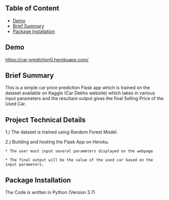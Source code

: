 ## Table of Content
  * [Demo](#Demo)
  * [Brief Summary](#Brief-Summary)
  * [Package Installation](#Package-Installation)


## Demo

https://car-prediction0.herokuapp.com/

## Brief Summary

This is a simple car price prediction Flask app which is trained on the dataset available on Kaggle (Car Dekho website) which takes in various input parameters and the resultant output gives the final Selling Price of the Used Car. 

## Project Technical Details

1.) The dataset is trained using Random Forest Model.

2.) Building and hosting the Flask App on Heroku.


    * The user must input several parameters displayed on the webpage
    
    * The final output will be the value of the used car based on the input parameters.
		
## Package Installation

The Code is written in Python (Version 3.7)






